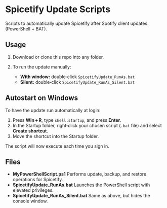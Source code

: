 # Spicetify Update Scripts

Scripts to automatically update Spicetify after Spotify client updates (PowerShell + BAT).

## Usage

1. Download or clone this repo into any folder.
2. To run the update manually:

   * **With window:** double‑click `SpicetifyUpdate_RunAs.bat`
   * **Silent:** double‑click `SpicetifyUpdate_RunAs_Silent.bat`

## Autostart on Windows

To have the update run automatically at login:

1. Press **Win + R**, type `shell:startup`, and press **Enter**.
2. In the Startup folder, right‑click your chosen script (`.bat` file) and select **Create shortcut**.
3. Move the shortcut into the Startup folder.

The script will now execute each time you sign in.

## Files

* **MyPowerShellScript.ps1**
  Performs update, backup, and restore operations for Spicetify.
* **SpicetifyUpdate\_RunAs.bat**
  Launches the PowerShell script with elevated privileges.
* **SpicetifyUpdate\_RunAs\_Silent.bat**
  Same as above, but hides the console window.
